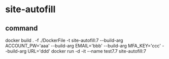 # site-autofill
## command
docker build . -f ./DockerFile -t site-autofill:7 --build-arg ACCOUNT_PW='aaa' --build-arg EMAIL='bbb' --build-arg MFA_KEY='ccc' --build-arg URL='ddd'
docker run -d -it --name test7.7 site-autofill:7